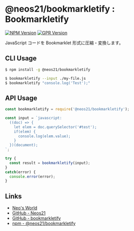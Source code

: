 # @neos21/bookmarkletify : Bookmarkletify

[![NPM Version](https://img.shields.io/npm/v/@neos21/bookmarkletify.svg)](https://www.npmjs.com/package/@neos21/bookmarkletify) [![GPR Version](https://img.shields.io/github/package-json/v/neos21/bookmarkletify?label=github)](https://github.com/Neos21/bookmarkletify/packages/327391)

JavaScript コードを Bookmarklet 形式に圧縮・変換します。


## CLI Usage

```sh
$ npm install -g @neos21/bookmarkletify

$ bookmarkletify --input ./my-file.js
$ bookmarkletify "console.log('Test');"
```


## API Usage

```javascript
const bookmarkletify = require('@neos21/bookmarkletify');

const input = `javascript:
  ((doc) => {
    let elem = doc.querySelector('#test');
    if(elem) {
      console.log(elem.value);
    }
  })(document);
`;

try {
  const result = bookmarkletify(input);
}
catch(error) {
  console.error(error);
}
```


## Links

- [Neo's World](https://neos21.net/)
- [GitHub - Neos21](https://github.com/Neos21/)
- [GitHub - bookmarkletify](https://github.com/Neos21/bookmarkletify)
- [npm - @neos21/bookmarkletify](https://www.npmjs.com/package/@neos21/bookmarkletify)
